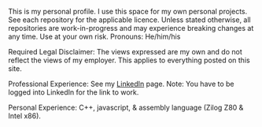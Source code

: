 This is my personal profile.  I use this space for my own personal projects.  See each repository for the applicable licence.  Unless stated otherwise, all repositories are work-in-progress and may experience breaking changes at any time.  Use at your own risk.
Pronouns: He/him/his

Required Legal Disclaimer: The views expressed are my own and do not reflect the views of my employer.  This applies to everything posted on this site.

Professional Experience: See my [LinkedIn](https://www.linkedin.com/in/scot-watson-787296120) page.  Note: You have to be logged into LinkedIn for the link to work.

Personal Experience: C++, javascript, & assembly language (Zilog Z80 & Intel x86).
